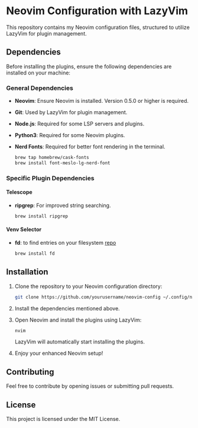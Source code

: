 # Neovim Configuration with LazyVim

This repository contains my Neovim configuration files, structured to utilize LazyVim for plugin management.

## Dependencies

Before installing the plugins, ensure the following dependencies are installed on your machine:

### General Dependencies

- **Neovim**: Ensure Neovim is installed. Version 0.5.0 or higher is required.
- **Git**: Used by LazyVim for plugin management.
- **Node.js**: Required for some LSP servers and plugins.
- **Python3**: Required for some Neovim plugins.
- **Nerd Fonts**: Required for better font rendering in the terminal.

  ```bash
  brew tap homebrew/cask-fonts
  brew install font-meslo-lg-nerd-font
  ```

### Specific Plugin Dependencies

#### Telescope

- **ripgrep**: For improved string searching.
  ```bash
  brew install ripgrep
  ```

#### Venv Selector

- **fd**: to find entries on your filesystem [repo](https://github.com/sharkdp/fd)
  ```bash
  brew install fd
  ```

## Installation

1. Clone the repository to your Neovim configuration directory:

   ```bash
   git clone https://github.com/yourusername/neovim-config ~/.config/nvim
   ```

2. Install the dependencies mentioned above.

3. Open Neovim and install the plugins using LazyVim:

   ```bash
   nvim
   ```

   LazyVim will automatically start installing the plugins.

4. Enjoy your enhanced Neovim setup!

## Contributing

Feel free to contribute by opening issues or submitting pull requests.

## License

This project is licensed under the MIT License.

